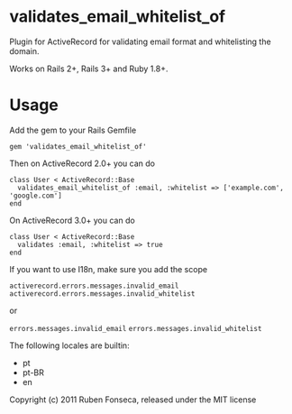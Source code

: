 validates_email_whitelist_of
============================

Plugin for ActiveRecord for validating email format and whitelisting the domain.

Works on Rails 2+, Rails 3+ and Ruby 1.8+.

Usage
=====

Add the gem to your Rails Gemfile

    gem 'validates_email_whitelist_of'

Then on ActiveRecord 2.0+ you can do

	class User < ActiveRecord::Base
	  validates_email_whitelist_of :email, :whitelist => ['example.com', 'google.com']
	end

On ActiveRecord 3.0+ you can do

	class User < ActiveRecord::Base
	  validates :email, :whitelist => true
	end

If you want to use I18n, make sure you add the scope

  `activerecord.errors.messages.invalid_email`
  `activerecord.errors.messages.invalid_whitelist`

or

  `errors.messages.invalid_email`
  `errors.messages.invalid_whitelist`

The following locales are builtin:

* pt
* pt-BR
* en

Copyright (c) 2011 Ruben Fonseca, released under the MIT license
